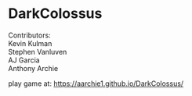 # DarkColossus  


Contributors:  
Kevin Kulman  
Stephen Vanluven   
AJ Garcia  
Anthony Archie 


play game at: https://aarchie1.github.io/DarkColossus/
